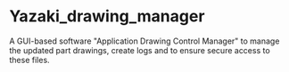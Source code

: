 # Yazaki_drawing_manager
A GUI-based  software "Application Drawing Control Manager" to manage the updated part drawings, create logs and to ensure secure access to these files.
